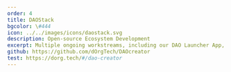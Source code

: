 ```yaml
---
order: 4
title: DAOStack
bgcolor: \#444
icon: ../../images/icons/daostack.svg
description: Open-source Ecosystem Development
excerpt: Multiple ongoing workstreams, including our DAO Launcher App, React Component Library for DAO-enabled apps, contributions to core repos, and hands-on support for external teams and use-case integrations.
github: https://github.com/dOrgTech/DAOcreator
test: https://dorg.tech/#/dao-creator
---
```


